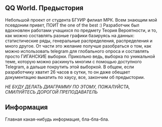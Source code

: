## QQ World. Предыстория
Небольшой проект от студента БГУИР филиал МРК. Всем знающим мой псевдоним привет, ПОИТ the one of the best :) 
Разработчик был вдохновлен работами учащихся по предмету Теория Вероятности, и то, как можно составлять разные графики базируясь на данных: статистические ряды, генеральные распределения, распределения и много другое.
От части это желание получше разобраться о том, как можно использовать telegram для глобального опроса и составлять просто ГИГАНСКИЕ выборки. Прикольно ведь, выборка по уникальной теме, которую можно раскинуть многим с помощью доступного Telegram, а дальше покрутить этой выборкой.
В общем, если разработчику хватит 26 часов в сутки, то он даже обещает документацию выкатить по хаусу, все, закончим об предыстории.

*НЕ БУДУ ДЕЛАТЬ ДИАГРАММУ ПО ЭТОМУ, ПОЖАЛУЙСТА, СМИЛУЙТЕСЬ ДОРОГОЙ ПРЕПОДАВАТЕЛЬ*
## Информация
Главная какая-нибудь информация, бла-бла-бла. 
